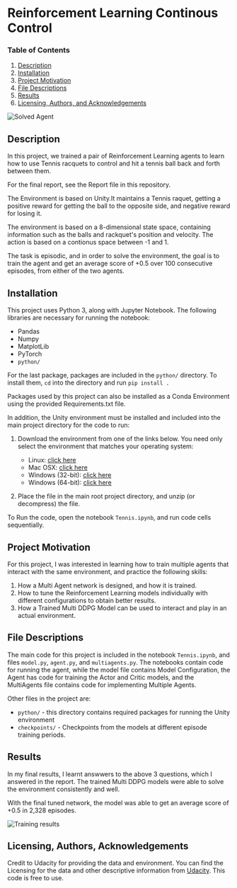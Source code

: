 [//]: # (Image References)

[image1]: https://raw.githubusercontent.com/ravishchawla/Reinforcement-Learning-NanoDegree/master/Project%203%20-%20Collaboration%20and%20Competition/tennis.gif
"Agent"

[image2]: https://raw.githubusercontent.com/ravishchawla/Reinforcement-Learning-NanoDegree/master/Project%203%20-%20Collaboration%20and%20Competition/results.png "Results"

# Reinforcement Learning Continous Control

### Table of Contents

1. [Description](#description)
2. [Installation](#installation)
3. [Project Motivation](#motivation)
4. [File Descriptions](#files)
5. [Results](#results)
6. [Licensing, Authors, and Acknowledgements](#licensing)

![Solved Agent][Image1]

## Description <a name="description"></a>
In this project, we trained a pair of Reinforcement Learning agents to learn how to use Tennis racquets to control and hit a tennis ball back and forth between them.

For the final report, see the Report file in this repository.


The Environment is based on Unity.It maintains a Tennis raquet, getting a positive reward for getting the ball to the opposite side, and negative reward for losing it.

The environment is based on a 8-dimensional state space, containing information such as the balls and rackquet's position and velocity. The action is based on a contionus space between -1 and 1.

The task is episodic, and in order to solve the environment, the goal is to train the agent and get an average score of +0.5 over 100 consecutive episodes, from either of the two agents.

## Installation <a name="installation"></a>

This project uses Python 3, along with Jupyter Notebook. The following libraries are necessary for running the notebook:
* Pandas
* Numpy
* MatplotLib
* PyTorch
* `python/`

For the last package, packages are included in the `python/` directory. To install them, `cd` into the directory and run `pip install .`

Packages used by this project can also be installed as a Conda Environment using the provided Requirements.txt file.

In addition, the Unity environment must be installed and included into the main project directory for the code to run:

1. Download the environment from one of the links below.  You need only select the environment that matches your operating system:
    - Linux: [click here](https://s3-us-west-1.amazonaws.com/udacity-drlnd/P3/Tennis/Tennis_Linux.zip)
    - Mac OSX: [click here](https://s3-us-west-1.amazonaws.com/udacity-drlnd/P3/Tennis/Tennis.app.zip)
    - Windows (32-bit): [click here](https://s3-us-west-1.amazonaws.com/udacity-drlnd/P3/Tennis/Tennis_Windows_x86.zip)
    - Windows (64-bit): [click here](https://s3-us-west-1.amazonaws.com/udacity-drlnd/P3/Tennis/Tennis_Windows_x86_64.zip)

2. Place the file in the main root project directory, and unzip (or decompress) the file.

To Run the code, open the notebook `Tennis.ipynb`, and run code cells sequentially.

## Project Motivation<a name="motivation"></a>

For this project, I was interested in learning how to train multiple agents that interact with the same environment, and practice the following skills:

1. How a Multi Agent network is designed, and how it is trained.
2. How to tune the Reinforcement Learning models individually with different configurations to obtain better results.
3. How a Trained Multi DDPG Model can be used to interact and play in an actual environment.

## File Descriptions <a name="files"></a>

The main code for this project is included in the notebook `Tennis.ipynb`, and files `model.py`, `agent.py`, and `multiagents.py`. The notebooks contain code for running the agent, while the model file contains Model Configuration, the Agent has code for training the Actor and Critic models, and the MultiAgents file contains code for implementing Multiple Agents.

Other files in the project are:

- `python/` - this directory contains required packages for running the Unity environment
- `checkpoints/` - Checkpoints from the models at different episode training periods.

## Results<a name="results"></a>
In my final results, I learnt answwers to the above 3 questions, which I answered in the report.
The trained Multi DDPG models were able to solve the environment consistently and well.

With the final tuned network, the model was able to get an average score of +0.5 in 2,328 episodes.

![Training results][Image2]

## Licensing, Authors, Acknowledgements<a name="licensing"></a>

Credit to Udacity for providing the data and environment. You can find the Licensing for the data and other descriptive information from [Udacity](https://www.udacity.om). This code is free to use.
